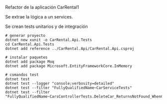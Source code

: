 Refactor de la aplicación CarRental1

Se extrae la lógica a un services.

Se crean tests unitarios y de integración

```
# generar proyecto
dotnet new xunit -o CarRental.Api.Tests
cd CarRental.Api.Tests
dotnet add reference ../CarRental.Api/CarRental.Api.csproj

# instalar paquetes
dotnet add package Moq
dotnet add package Microsoft.EntityFrameworkCore.InMemory

# comandos test
dotnet test
dotnet test --logger "console;verbosity=detailed"
dotnet test --filter "FullyQualifiedName~CarServiceTests"
dotnet test --filter "FullyQualifiedName~CarsControllerTests.DeleteCar_ReturnsNotFound_WhenCarDoesNotExist"
```

